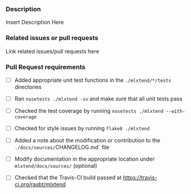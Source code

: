 <!-- Please read the following guidelines for new Pull Requests -- thank you! -->

<!--
Make sure that you submit this pull request as a separate topic branch (and not to "master")
-->

<!-- Provide a small summary describing the Pull Request below -->

### Description

Insert Description Here

### Related issues or pull requests

<!-- Please provide a link to the respective issue on the [Issue Tracker](https://github.com/rasbt/mlxtend/issues) if one exists. E.g.,

Fixes #<ISSUE_NUMBER> -->

Link related issues/pull requests here

<!-- Below is a general todo list for typical pull request -->

### Pull Request requirements

- [ ] Added appropriate unit test functions in the `./mlxtend/*/tests` directories
- [ ] Ran `nosetests ./mlxtend -sv` and make sure that all unit tests pass
- [ ] Checked the test coverage by running `nosetests ./mlxtend --with-coverage`
- [ ] Checked for style issues by running `flake8 ./mlxtend`
- [ ] Added a note about the modification or contribution to the `./docs/sources/`CHANGELOG.md` file
- [ ] Modify documentation in the appropriate location under `mlxtend/docs/sources/` (optional)
- [ ] Checked that the Travis-CI build passed at https://travis-ci.org/rasbt/mlxtend




<!--
NOTE

Due to the improved GitHub UI, the squashing of commits is no longer necessary.
Please DO NOT SQUASH commits since they help with keeping track of the changes during the discussion).

For more information and instructions, please see http://rasbt.github.io/mlxtend/contributing/
-->
